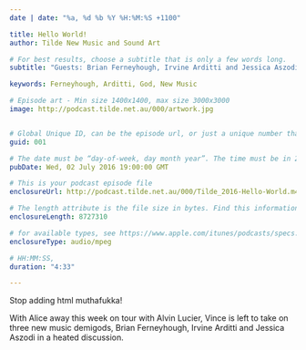 ```yaml
---
date | date: "%a, %d %b %Y %H:%M:%S +1100"

title: Hello World!
author: Tilde New Music and Sound Art

# For best results, choose a subtitle that is only a few words long.
subtitle: "Guests: Brian Ferneyhough, Irvine Arditti and Jessica Aszodi"

keywords: Ferneyhough, Arditti, God, New Music

# Episode art - Min size 1400x1400, max size 3000x3000
image: http://podcast.tilde.net.au/000/artwork.jpg


# Global Unique ID, can be the episode url, or just a unique number that doesn't change
guid: 001

# The date must be “day-of-week, day month year”. The time must be in 24 hour format (no AM or PM) and must include the time zone offset.
pubDate: Wed, 02 July 2016 19:00:00 GMT

# This is your podcast episode file
enclosureUrl: http://podcast.tilde.net.au/000/Tilde_2016-Hello-World.m4a

# The length attribute is the file size in bytes. Find this information in the properties of your podcast file (on a Mac, choose Get Info from the File menu and refer to the size row).
enclosureLength: 8727310

# for available types, see https://www.apple.com/itunes/podcasts/specs.html
enclosureType: audio/mpeg

# HH:MM:SS,
duration: "4:33"

---
```

Stop adding html muthafukka!

With Alice away this week on tour with Alvin Lucier, Vince is left to take on three new music demigods, Brian Ferneyhough, Irvine Arditti and Jessica Aszodi in a heated discussion.
